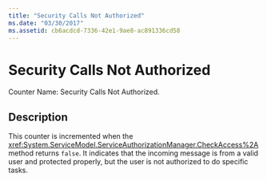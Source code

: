 ```yaml
---
title: "Security Calls Not Authorized"
ms.date: "03/30/2017"
ms.assetid: cb6acdcd-7336-42e1-9ae8-ac891336cd58
---
```

# Security Calls Not Authorized
Counter Name: Security Calls Not Authorized.  
  
## Description  
 This counter is incremented when the <xref:System.ServiceModel.ServiceAuthorizationManager.CheckAccess%2A> method returns `false`. It indicates that the incoming message is from a valid user and protected properly, but the user is not authorized to do specific tasks.
